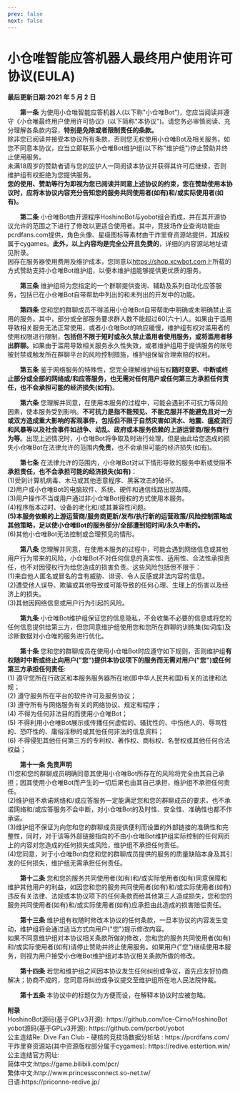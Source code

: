 ```yaml
---
prev: false
next: false
---
```

# 小仓唯智能应答机器人最终用户使用许可协议(EULA)

<p><b>最后更新日期:2021 年 5 月 2 日</b></p>
<div style="text-indent:2em">
<p><b>第一条</b> 为使用小仓唯智能应答机器人(以下称"小仓唯Bot")，您应当阅读并遵守《小仓唯最终用户使用许可协议》(以下简称"本协议")。请您务必审慎阅读、充分理解各条款内容，<b>特别是免除或者限制责任的条款。</b></br>  除非您已阅读并接受本协议所有条款，否则您无权使用小仓唯Bot及相关服务。如您不同意本协议，应当立即联系小仓唯Bot维护组(以下称"维护组")停止赞助并终止使用服务。<br>未满18周岁的赞助者请与您的监护人一同阅读本协议并获得其许可后继续，否则维护组有权拒绝为您提供服务。<br><b>您的使用、赞助等行为即视为您已阅读并同意上述协议的约束，您在赞助使用本协议时，应将本协议内容充分告知您的服务共同使用者(如有)和/或实际使用者(如有)。</b></p>
<p><b>第二条</b> 小仓唯Bot由开源程序HoshinoBot与yobot组合而成，并在其开源协议允许的范围之下进行了修改以更适合使用者。其中，竞技场作业查询功能由pcrdfans.com提供，角色头像、星级图标等素材由干炸里脊资源站提供，其版权属于cygames。<b>此外，以上内容均是完全公开且免费的</b>，详细的内容源站地址请见附录。<br>因存在服务器使用费用及维护成本，您同意以<a href="https://shop.pcrbotlink.top">https://shop.xcwbot.com</a>上所载的方式赞助支持小仓唯Bot维护组，以便本维护组能够提供更优质的服务。</p>
<p><b>第三条</b> 维护组将为您指定的一个群聊提供查询、辅助及系列自动化应答服务，包括已在小仓唯Bot自带帮助中列出的和未列出的开发中的功能。</p>
<p><b>第四条</b> 您和您的群聊成员不得滥用小仓唯Bot自带帮助中明确或未明确禁止滥用的服务。其中，部分或全部服务要求群人数不能超过60(六十)人。如果由于滥用导致相关服务无法正常使用，或者小仓唯Bot的响应缓慢，维护组有权对滥用者的使用权限进行限制，<b>包括但不限于短时或永久禁止滥用者使用服务，或将滥用者移出群聊。</b>如果由于滥用导致相关服务永久性失效，或者维护组用于提供服务的账号被封禁或触发所在群聊平台的风险控制措施，维护组保留合理索赔的权利。</p>
<p><b>第五条</b> 鉴于网络服务的特殊性，您完全理解维护组有权<b>随时变更、中断或终止部分或全部的网络或/和应答服务，也无需对任何用户或任何第三方承担任何责任，也不会承担可能的经济损失(如有)</b>。</p>
<p><b>第六条</b> 您理解并同意，在使用本服务的过程中，可能会遇到不可抗力等风险因素，使本服务受到影响。<b>不可抗力是指不能预见、不能克服并不能避免且对一方或双方造成重大影响的客观事件，包括但不限于自然灾害如洪水、地震、瘟疫流行和风暴等以及社会事件如战争、动乱、政府或本服务依赖的上游运营商/服务商行为等</b>。出现上述情况时，小仓唯Bot将争取及时进行处理，但是由此给您造成的损失小仓唯Bot在法律允许的范围内<b>免责</b>，也不会承担可能的经济损失(如有)。</p>
<p><b>第七条</b> 在法律允许的范围内，小仓唯Bot对以下情形导致的服务中断或受阻<b>不承担责任，也不会承担可能的经济损失(如有)</b>：<br>(1)受到计算机病毒、木马或其他恶意程序、黑客攻击的破坏。<br>(2)用户或小仓唯Bot的电脑软件、系统、硬件和通信线路出现故障。<br>(3)用户操作不当或用户通过非小仓唯Bot授权的方式使用本服务。<br>(4)程序版本过时、设备的老化和/或其兼容性问题。<br><b>(5)本服务依赖的上游运营商/服务商更新/发布/执行新的运营政策/风险控制策略或其他策略，足以使小仓唯Bot的服务部分/全部遭到短时间/永久中断的。<br></b>(6)其他小仓唯Bot无法控制或合理预见的情形。</p>
<p><b>第八条</b> 您理解并同意，在使用本服务的过程中，可能会遇到网络信息或其他用户行为带来的风险，小仓唯Bot不对任何信息的真实性、适用性、合法性承担责任，也不对因侵权行为给您造成的损害负责。这些风险包括但不限于：<br>(1)来自他人匿名或冒名的含有威胁、诽谤、令人反感或非法内容的信息。<br>(2)遭受他人误导、欺骗或其他导致或可能导致的任何心理、生理上的伤害以及经济上的损失。<br>(3)其他因网络信息或用户行为引起的风险。</p>
<p><b>第九条</b> 小仓唯Bot维护组保证您的信息隐私，不会收集不必要的信息或将您的任何信息提供给第三方，但您同意维护组使用您和您所在群聊的训练集(如词库)及诊断数据对小仓唯的服务进行优化。</p>
<p><b>第十条</b> 您和您的群聊成员在使用小仓唯Bot时应遵守如下规则，否则维护组<b>有权随时中断或终止向用户("您")提供本协议项下的服务而无需对用户("您")或任何第三方承担任何责任</b>:<br>(1) 遵守您所在行政区和本服务服务器所在地(即中华人民共和国)有关的法律和法规；<br>(2) 遵守服务所在平台的软件许可及服务协议；<br>(3) 遵守所有与网络服务有关的网络协议、规定和程序；<br>(4) 不得为任何非法目的而使用小仓唯Bot；<br>(5) 不得利用小仓唯Bot展示或传播任何虚假的、骚扰性的、中伤他人的、辱骂性的、恐吓性的、庸俗淫秽的或其他任何非法的信息资料；<br>(6) 不得侵犯其他任何第三方的专利权、著作权、商标权、名誉权或其他任何合法权益；</p>
<p><b>第十一条</b> <b>免责声明</b><br>(1)您和您的群聊成员明确同意其使用小仓唯Bot所存在的风险将完全由其自己承担；因其使用小仓唯Bot而产生的一切后果也由其自己承担，维护组不承担任何责任。<br>(2)维护组不承诺网络和/或应答服务一定能满足您和您的群聊成员的要求，也不承诺网络和/或应答服务不会中断，对小仓唯Bot的及时性、安全性、准确性也都不作承诺。<br>(3)维护组不保证为向您和您的群聊成员提供便利而设置的外部链接的准确性和完整性，同时，对于该等外部链接指向的不由小仓唯Bot维护组实际控制的任何网页上的内容对您造成的任何损失或风险，维护组不承担任何责任。<br>(4)您同意，对于小仓唯Bot向您和您的群聊成员提供的服务的质量缺陷本身及其引发的任何损失，维护组无需承担任何责任。</p>
<p><b>第十二条</b> 您和您的服务共同使用者(如有)和/或实际使用者(如有)同意保障和维护其他用户的利益，如因您和您的服务共同使用者(如有)和/或实际使用者(如有)违反有关法律、法规或本协议项下的任何条款而给其他第三人造成损失，您和您的服务共同使用者(如有)和/或实际使用者(如有)应承担由此造成的损害赔偿责任。</p>
<p><b>第十三条</b> 维护组有权随时修改本协议的任何条款，一旦本协议的内容发生变动，维护组将会通过适当方式向用户("您")提示修改内容。<br>  如果不同意维护组对本协议相关条款所做的修改，您和您的服务共同使用者(如有)和/或实际使用者(如有)请停止赞助并终止使用服务。如果用户("您")继续使用本服务，则视为用户接受小仓唯Bot维护组对本协议相关条款所做的修改。</p>
<p><b>第十四条</b> 若您和维护组之间因本协议发生任何纠纷或争议，首先应友好协商解决；协商不成的，您同意将纠纷或争议提交至维护组所在地人民法院仲裁。</p>
<p><b>第十五条</b> 本协议中的标题仅为方便而设，在解释本协议时应被忽略。</p></div>
<p><b>附录</b><br>  HoshinoBot源码(基于GPLv3开源): https://github.com/Ice-Cirno/HoshinoBot<br>yobot源码(基于GPLv3开源): https://github.com/pcrbot/yobot<br>公主连结Re: Dive Fan Club - 硬核的竞技场数据分析站 : https://pcrdfans.com/<br>干炸里脊资源站(其中资源版权部分属于cygames): https://redive.estertion.win/<br>公主连结官方网址:<br>简体中文:https://game.bilibili.com/pcr/<br>繁体中文:http://www.princessconnect.so-net.tw/<br>日语:https://priconne-redive.jp/</p>